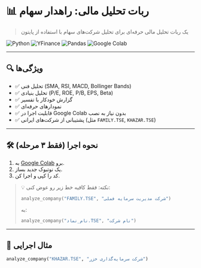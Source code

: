 # 📊 ربات تحلیل مالی: راهدار سهام

> یک ربات تحلیل مالی حرفه‌ای برای تحلیل شرکت‌های سهام با استفاده از پایتون

![Python](https://img.shields.io/badge/Python-3.9%2B-blue)
![YFinance](https://img.shields.io/badge/yfinance-%E2%9C%94-green)
![Pandas](https://img.shields.io/badge/pandas-%E2%9C%94-green)
![Google Colab](https://img.shields.io/badge/Run%20in%20Colab-%E2%9C%85-orange)

---

## 🔍 ویژگی‌ها
- ✅ تحلیل فنی (SMA, RSI, MACD, Bollinger Bands)
- ✅ تحلیل بنیادی (P/E, ROE, P/B, EPS, Beta)
- ✅ گزارش خودکار با تفسیر
- ✅ نمودارهای حرفه‌ای
- ✅ قابلیت اجرا در Google Colab بدون نیاز به نصب
- ✅ پشتیبانی از شرکت‌های ایرانی (مثل `FAMILY.TSE`, `KHAZAR.TSE`)

---

## 🛠️ نحوه اجرا (فقط ۳ مرحله)

1. به [Google Colab](https://colab.research.google.com) برو.
2. یک نوتبوک جدید بساز.
3. کد را کپی و اجرا کن.

> 💡 نکته: فقط کافیه خط زیر رو عوض کنی:
>
> ```python
> analyze_company("FAMILY.TSE", "شرکت مدیریت سرمایه فملی")
> ```
>
> به:
>
> ```python
> analyze_company("نام_نماد.TSE", "نام شرکت")
> ```

---

## 📌 مثال اجرایی
```python
analyze_company("KHAZAR.TSE", "شرکت سرمایه‌گذاری خزر")
